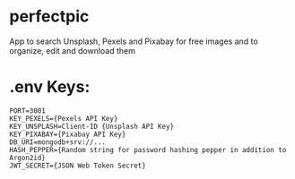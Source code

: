 # perfectpic
App to search Unsplash, Pexels and Pixabay for free images and to organize, edit and download them

# .env Keys:
```
PORT=3001
KEY_PEXELS={Pexels API Key}
KEY_UNSPLASH=Client-ID {Unsplash API Key}
KEY_PIXABAY={Pixabay API Key}
DB_URI=mongodb+srv://...
HASH_PEPPER={Random string for password hashing pepper in addition to Argon2id}
JWT_SECRET={JSON Web Token Secret}
```
